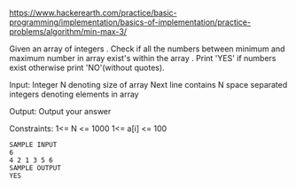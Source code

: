 https://www.hackerearth.com/practice/basic-programming/implementation/basics-of-implementation/practice-problems/algorithm/min-max-3/

Given an array of integers . Check if all the numbers between minimum and maximum number in array exist's within the array .
Print 'YES' if numbers exist otherwise print 'NO'(without quotes).

Input:
Integer N denoting size of array
Next line contains N space separated integers denoting elements in array

Output:
Output your answer

Constraints:
1<= N <= 1000
1<= a[i] <= 100
```
SAMPLE INPUT 
6
4 2 1 3 5 6
SAMPLE OUTPUT 
YES
```
